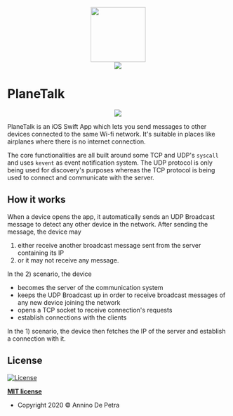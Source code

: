 <p align="center"> 
<img src="https://user-images.githubusercontent.com/6486741/76807958-1327d680-67de-11ea-93df-928ded8ba95d.png" width=125px>
</br><img src="https://img.shields.io/badge/iOS-swift-green">
</p>


# PlaneTalk

<p align="center">
<img src="https://user-images.githubusercontent.com/6486741/76912323-62880880-68ab-11ea-938f-15b7519726db.gif">

</p>


PlaneTalk is an iOS Swift App which lets you send messages to other devices connected to the same Wi-fi network.
It's suitable in places like airplanes where there is no internet connection.

The core functionalities are all built around some TCP and UDP's `syscall` and uses `kevent` as event notification system.
The UDP protocol is only being used for discovery's purposes whereas the TCP protocol is being used to connect and communicate with the server.

## How it works
When a device opens the app, it automatically sends an UDP Broadcast message to detect any other device in the network. 
After sending the message, the device may
1) either receive another broadcast message sent from the server containing its IP 
2) or it may not receive any message.

In the 2) scenario, the device 
- becomes the server of the communication system
- keeps the UDP Broadcast up in order to receive broadcast messages of any new  device joining the network
- opens a TCP socket to receive connection's requests
- establish connections with the clients

In the 1) scenario, the device then fetches the IP of the server and establish a connection with it.

## License

[![License](http://img.shields.io/:license-mit-blue.svg?style=flat-square)](http://badges.mit-license.org)

**[MIT license](http://opensource.org/licenses/mit-license.php)**
- Copyright 2020 © Annino De Petra
